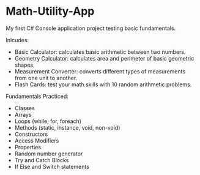 # Math-Utility-App
My first C# Console application project testing basic fundamentals.

Inlcudes:

- Basic Calculator: calculates basic arithmetic between two numbers.
- Geometry Calculator: calculates area and perimeter of basic geometric shapes.
- Measurement Converter: converts different types of measurements from one unit to another.
- Flash Cards: test your math skills with 10 random arithmetic problems.

Fundamentals Practiced:

- Classes
- Arrays
- Loops (while, for, foreach)
- Methods (static, instance, void, non-void)
- Constructors
- Access Modifiers
- Properties
- Random number generator
- Try and Catch Blocks
- If Else and Switch statements
    
